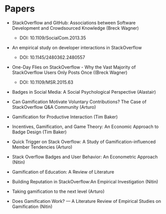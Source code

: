 # Papers

- StackOverflow and GitHub: Associations between Software Development and Crowdsourced Knowledge (Breck Wagner)
	- DOI: 10.1109/SocialCom.2013.35
- An empirical study on developer interactions in StackOverflow
	- DOI: 10.1145/2480362.2480557
- One-Day Flies on StackOverflow - Why the Vast Majority of StackOverflow Users Only Posts Once ((Breck Wagner)
	- DOI: 10.1109/MSR.2015.63
- Badges in Social Media: A Social Psychological Perspective (Alastair)

- Can Gamification Motivate Voluntary Contributions? The Case of StackOverflow Q&A Community (Arturo)

- Gamification for Productive Interaction (Tim Baker)

- Incentives, Gamification, and Game Theory: An Economic Approach to Badge Design (Tim Baker)

- Quick Trigger on Stack Overflow: A Study of Gamification-influenced Member Tendencies (Arturo)

- Stack Overflow Badges and User Behavior: An Econometric Approach (Nitin)

- Gamification of Education: A Review of Literature 

- Building Reputation in StackOverflow:An Empirical Investigation (Nitin)

- Taking gamification to the next level (Arturo)

- Does Gamification Work? — A Literature Review of Empirical Studies on Gamification (Nitin)

